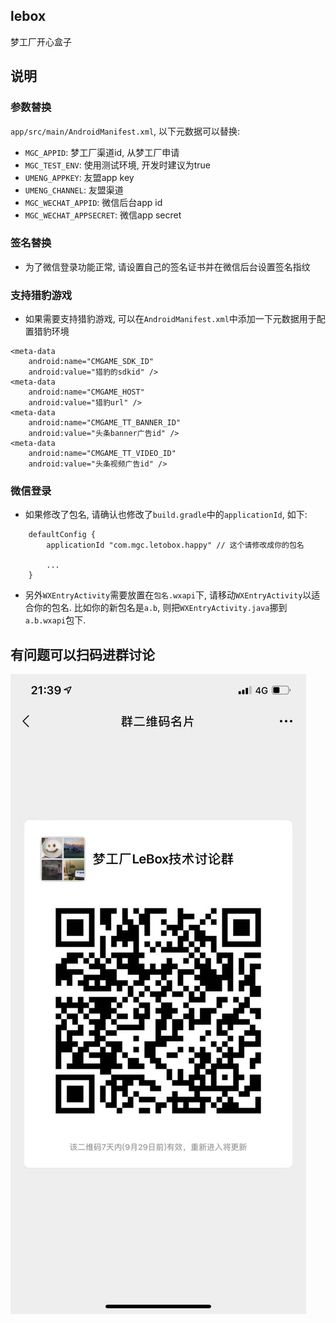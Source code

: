 ## lebox

梦工厂开心盒子

## 说明

### 参数替换

`app/src/main/AndroidManifest.xml`, 以下元数据可以替换:

* `MGC_APPID`: 梦工厂渠道id, 从梦工厂申请
* `MGC_TEST_ENV`: 使用测试环境, 开发时建议为true
* `UMENG_APPKEY`: 友盟app key
* `UMENG_CHANNEL`: 友盟渠道
* `MGC_WECHAT_APPID`: 微信后台app id
* `MGC_WECHAT_APPSECRET`: 微信app secret

### 签名替换

* 为了微信登录功能正常, 请设置自己的签名证书并在微信后台设置签名指纹

### 支持猎豹游戏

* 如果需要支持猎豹游戏, 可以在`AndroidManifest.xml`中添加一下元数据用于配置猎豹环境

```
<meta-data
    android:name="CMGAME_SDK_ID"
    android:value="猎豹的sdkid" />
<meta-data
    android:name="CMGAME_HOST"
    android:value="猎豹url" />
<meta-data
    android:name="CMGAME_TT_BANNER_ID"
    android:value="头条banner广告id" />
<meta-data
    android:name="CMGAME_TT_VIDEO_ID"
    android:value="头条视频广告id" />
```

### 微信登录

* 如果修改了包名, 请确认也修改了`build.gradle`中的`applicationId`, 如下:

```
    defaultConfig {
        applicationId "com.mgc.letobox.happy" // 这个请修改成你的包名
        
        ...
    }
```

* 另外`WXEntryActivity`需要放置在`包名.wxapi`下, 请移动`WXEntryActivity`以适合你的包名. 比如你的新包名是`a.b`, 则把`WXEntryActivity.java`挪到`a.b.wxapi`包下.

## 有问题可以扫码进群讨论

![Group BarCode](group_barcode.jpg)